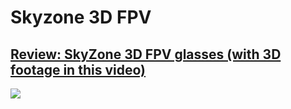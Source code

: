 # Skyzone 3D FPV

## [Review: SkyZone 3D FPV glasses (with 3D footage in this video)][1]

[![](http://i1.ytimg.com/vi/mvu9MgrUBmA/0.jpg)][1]


[1]: https://www.youtube.com/watch?v=mvu9MgrUBmA